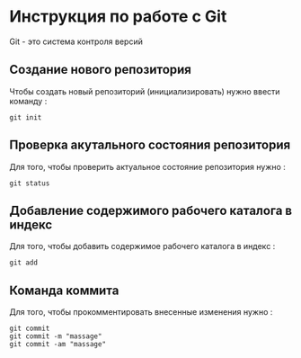 # Инструкция по работе с Git

Git - это система контроля версий

## Создание нового репозитория 

Чтобы создать новый репозиторий (инициализировать) нужно ввести команду :

    git init

## Проверка акутального состояния репозитория

Для того, чтобы проверить актуальное состояние репозитория нужно :

    git status

## Добавление содержимого рабочего каталога в индекс

Для того, чтобы добавить содержимое рабочего каталога в индекс :

    git add

## Команда коммита

Для того, чтобы прокомментировать внесенные изменения нужно :

    git commit
    git commit -m "massage"
    git commit -am "massage"

